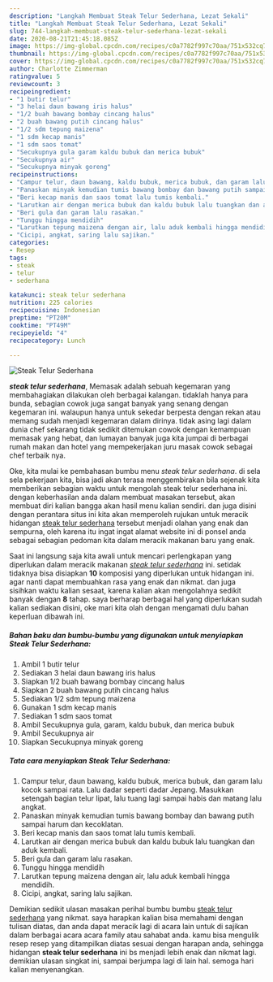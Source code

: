 ```yaml
---
description: "Langkah Membuat Steak Telur Sederhana, Lezat Sekali"
title: "Langkah Membuat Steak Telur Sederhana, Lezat Sekali"
slug: 744-langkah-membuat-steak-telur-sederhana-lezat-sekali
date: 2020-08-21T21:45:18.085Z
image: https://img-global.cpcdn.com/recipes/c0a7782f997c70aa/751x532cq70/steak-telur-sederhana-foto-resep-utama.jpg
thumbnail: https://img-global.cpcdn.com/recipes/c0a7782f997c70aa/751x532cq70/steak-telur-sederhana-foto-resep-utama.jpg
cover: https://img-global.cpcdn.com/recipes/c0a7782f997c70aa/751x532cq70/steak-telur-sederhana-foto-resep-utama.jpg
author: Charlotte Zimmerman
ratingvalue: 5
reviewcount: 3
recipeingredient:
- "1 butir telur"
- "3 helai daun bawang iris halus"
- "1/2 buah bawang bombay cincang halus"
- "2 buah bawang putih cincang halus"
- "1/2 sdm tepung maizena"
- "1 sdm kecap manis"
- "1 sdm saos tomat"
- "Secukupnya gula garam kaldu bubuk dan merica bubuk"
- "Secukupnya air"
- "Secukupnya minyak goreng"
recipeinstructions:
- "Campur telur, daun bawang, kaldu bubuk, merica bubuk, dan garam lalu kocok sampai rata. Lalu dadar seperti dadar Jepang. Masukkan setengah bagian telur lipat, lalu tuang lagi sampai habis dan matang lalu angkat."
- "Panaskan minyak kemudian tumis bawang bombay dan bawang putih sampai harum dan kecoklatan."
- "Beri kecap manis dan saos tomat lalu tumis kembali."
- "Larutkan air dengan merica bubuk dan kaldu bubuk lalu tuangkan dan aduk kembali."
- "Beri gula dan garam lalu rasakan."
- "Tunggu hingga mendidih"
- "Larutkan tepung maizena dengan air, lalu aduk kembali hingga mendidih."
- "Cicipi, angkat, saring lalu sajikan."
categories:
- Resep
tags:
- steak
- telur
- sederhana

katakunci: steak telur sederhana 
nutrition: 225 calories
recipecuisine: Indonesian
preptime: "PT20M"
cooktime: "PT49M"
recipeyield: "4"
recipecategory: Lunch

---
```



![Steak Telur Sederhana](https://img-global.cpcdn.com/recipes/c0a7782f997c70aa/751x532cq70/steak-telur-sederhana-foto-resep-utama.jpg)

<b><i>steak telur sederhana</i></b>, Memasak adalah sebuah kegemaran yang membahagiakan dilakukan oleh berbagai kalangan. tidaklah hanya para bunda, sebagian cowok juga sangat banyak yang senang dengan kegemaran ini. walaupun hanya untuk sekedar berpesta dengan rekan atau memang sudah menjadi kegemaran dalam dirinya. tidak asing lagi dalam dunia chef sekarang tidak sedikit ditemukan cowok dengan kemampuan memasak yang hebat, dan lumayan banyak juga kita jumpai di berbagai rumah makan dan hotel yang mempekerjakan juru masak cowok sebagai chef terbaik nya.



Oke, kita mulai ke pembahasan bumbu menu <i>steak telur sederhana</i>. di sela sela pekerjaan kita, bisa jadi akan terasa menggembirakan bila sejenak kita memberikan sebagian waktu untuk mengolah steak telur sederhana ini. dengan keberhasilan anda dalam membuat masakan tersebut, akan membuat diri kalian bangga akan hasil menu kalian sendiri. dan juga disini dengan perantara situs ini kita akan memperoleh rujukan untuk meracik hidangan <u>steak telur sederhana</u> tersebut menjadi olahan yang enak dan sempurna, oleh karena itu ingat ingat alamat website ini di ponsel anda sebagai sebagian pedoman kita dalam meracik makanan baru yang enak.


Saat ini langsung saja kita awali untuk mencari perlengkapan yang diperlukan dalam meracik makanan <u><i>steak telur sederhana</i></u> ini. setidak tidaknya bisa disiapkan <b>10</b> komposisi yang diperlukan untuk hidangan ini. agar nanti dapat membuahkan rasa yang enak dan nikmat. dan juga sisihkan waktu kalian sesaat, karena kalian akan mengolahnya sedikit banyak dengan <b>8</b> tahap. saya berharap berbagai hal yang diperlukan sudah kalian sediakan disini, oke mari kita olah dengan mengamati dulu bahan keperluan dibawah ini.

<!--inarticleads1-->

##### Bahan baku dan bumbu-bumbu yang digunakan untuk menyiapkan Steak Telur Sederhana:

1. Ambil 1 butir telur
1. Sediakan 3 helai daun bawang iris halus
1. Siapkan 1/2 buah bawang bombay cincang halus
1. Siapkan 2 buah bawang putih cincang halus
1. Sediakan 1/2 sdm tepung maizena
1. Gunakan 1 sdm kecap manis
1. Sediakan 1 sdm saos tomat
1. Ambil Secukupnya gula, garam, kaldu bubuk, dan merica bubuk
1. Ambil Secukupnya air
1. Siapkan Secukupnya minyak goreng




<!--inarticleads2-->

##### Tata cara menyiapkan Steak Telur Sederhana:

1. Campur telur, daun bawang, kaldu bubuk, merica bubuk, dan garam lalu kocok sampai rata. Lalu dadar seperti dadar Jepang. Masukkan setengah bagian telur lipat, lalu tuang lagi sampai habis dan matang lalu angkat.
1. Panaskan minyak kemudian tumis bawang bombay dan bawang putih sampai harum dan kecoklatan.
1. Beri kecap manis dan saos tomat lalu tumis kembali.
1. Larutkan air dengan merica bubuk dan kaldu bubuk lalu tuangkan dan aduk kembali.
1. Beri gula dan garam lalu rasakan.
1. Tunggu hingga mendidih
1. Larutkan tepung maizena dengan air, lalu aduk kembali hingga mendidih.
1. Cicipi, angkat, saring lalu sajikan.




Demikian sedikit ulasan masakan perihal bumbu bumbu <u>steak telur sederhana</u> yang nikmat. saya harapkan kalian bisa memahami dengan tulisan diatas, dan anda dapat meracik lagi di acara lain untuk di sajikan dalam berbagai acara acara family atau sahabat anda. kamu bisa mengulik resep resep yang ditampilkan diatas sesuai dengan harapan anda, sehingga hidangan <b>steak telur sederhana</b> ini bs menjadi lebih enak dan nikmat lagi. demikian ulasan singkat ini, sampai berjumpa lagi di lain hal. semoga hari kalian menyenangkan.

